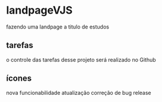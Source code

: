 # landpageVJS
fazendo uma landpage a titulo de estudos

## tarefas

o controle das tarefas desse projeto será realizado no Github

## ícones

nova funcionabilidade
atualização 
correção de bug
release